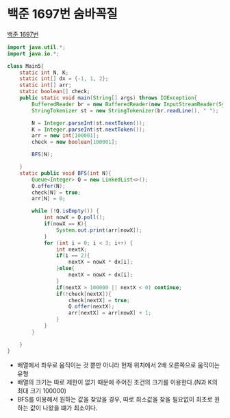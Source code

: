 # 백준 1697번 숨바꼭질
[백준 1697번](https://www.acmicpc.net/problem/1697)
```java
import java.util.*;
import java.io.*;

class Main5{
    static int N, K;
    static int[] dx = {-1, 1, 2};
    static int[] arr;
    static boolean[] check;
    public static void main(String[] args) throws IOException{
        BufferedReader br = new BufferedReader(new InputStreamReader(System.in));
        StringTokenizer st = new StringTokenizer(br.readLine(), " ");

        N = Integer.parseInt(st.nextToken());
        K = Integer.parseInt(st.nextToken());
        arr = new int[100001];
        check = new boolean[100001];

        BFS(N);

    }
    static public void BFS(int N){
        Queue<Integer> Q = new LinkedList<>();
        Q.offer(N);
        check[N] = true;
        arr[N] = 0;

        while (!Q.isEmpty()) {
            int nowX = Q.poll();
            if(nowX == K){
                System.out.print(arr[nowX]);
            }
            for (int i = 0; i < 3; i++) {
                int nextX;
                if(i == 2){
                    nextX = nowX * dx[i];
                }else{
                    nextX = nowX + dx[i];
                }
                if(nextX > 100000 || nextX < 0) continue;
                if(!check[nextX]){
                    check[nextX] = true;
                    Q.offer(nextX);
                    arr[nextX] = arr[nowX] + 1;
                }
            }
        }

    }
}
```
* 배열에서 좌우로 움직이는 것 뿐만 아니라 현재 위치에서 2배 오른쪽으로 움직이는 유형
* 배열의 크기는 따로 제한이 없기 때문에 주어진 조건의 크기를 이용한다.(N과 K의 최대 크기 100000)
* BFS를 이용해서 원하는 값을 찾았을 경우, 따로 최소값을 찾을 필요없이 최초로 원하는 값이 나왔을 떄가 최소이다.